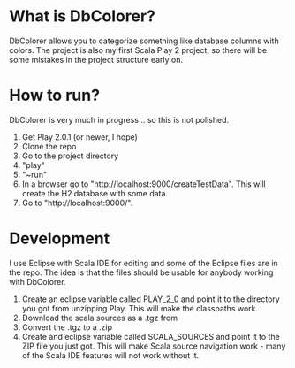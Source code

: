 What is DbColorer?
==================

DbColorer allows you to categorize something like database columns
with colors. The project is also my first Scala Play 2 project, so
there will be some mistakes in the project structure early on.

How to run?
===========

DbColorer is very much in progress .. so this is not polished.

1. Get Play 2.0.1 (or newer, I hope)
2. Clone the repo
3. Go to the project directory
4. "play"
5. "~run"
6. In a browser go to "http://localhost:9000/createTestData". 
   This will create the H2 database with some data.
7. Go to "http://localhost:9000/".

Development
===========

I use Eclipse with Scala IDE for editing and some of the Eclipse files are 
in the repo. The idea is that the files should be usable for anybody working
with DbColorer.

1. Create an eclipse variable called PLAY_2_0 and point it to the directory
you got from unzipping Play. This will make the classpaths work.
2. Download the scala sources as a .tgz from 
3. Convert the .tgz to a .zip
4. Create and eclipse variable called SCALA_SOURCES and point it to the
ZIP file you just got. This will make Scala source navigation work - many
of the Scala IDE features will not work without it.